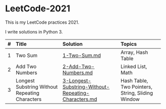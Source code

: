 # LeetCode-2021
This is my LeetCode practices 2021.

I write solutions in Python 3. 

| # | Title | Solution | Topics |
|--:|:------|:---------|:-------|
| 1 | Two Sum | [1-Two-Sum.md](https://github.com/vicw0ng-hk/LeetCode-2021/blob/main/Solutions/1-Two-Sum.md) | Array, Hash Table |
| 2 | Add Two Numbers | [2-Add-Two-Numbers.md](https://github.com/vicw0ng-hk/LeetCode-2021/blob/main/Solutions/2-Add-Two-Numbers.md) | Linked List, Math |
| 3 | Longest Substring Without Repeating Characters | [3-Longest-Substring-Without-Repeating-Characters.md](https://github.com/vicw0ng-hk/LeetCode-2021/blob/main/Solutions/3-Longest-Substring-Without-Repeating-Characters.md) | Hash Table, Two Pointers, String, Sliding Window |
